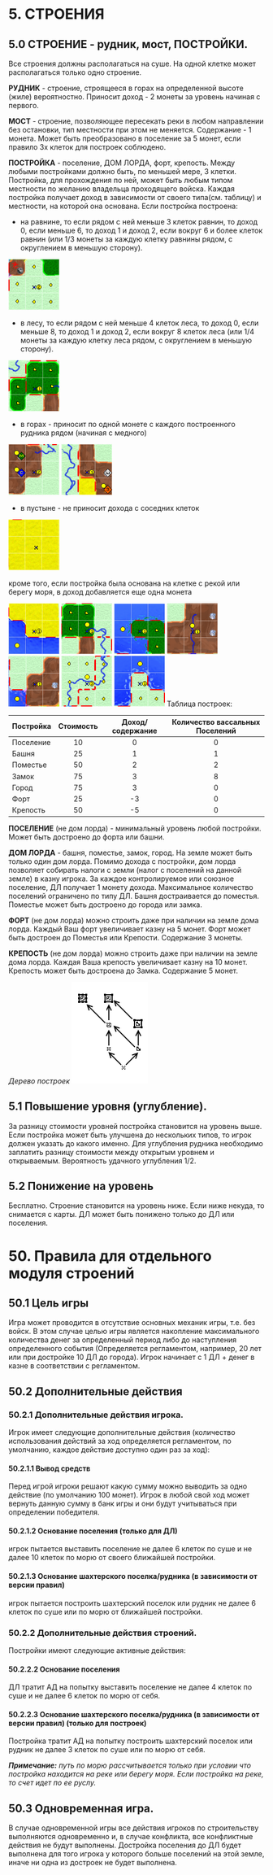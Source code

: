 # 5. СТРОЕНИЯ



## 5.0 CТРОЕНИЕ - рудник, мост, ПОСТРОЙКИ. 
Все строения должны располагаться на суше. На одной клетке может располагаться только одно строение.

**РУДНИК** - строение, строящееся в горах на определенной высоте (жиле) вероятностно. Приносит доход - 2 монеты за уровень начиная с первого.

**МОСТ** - строение, позволяющее пересекать реки в любом направлении без остановки, тип местности при этом не меняется. Содержание - 1 монета. Может быть преобразовано в поселение за 5 монет, если правило 3х клеток для построек соблюдено.

**ПОСТРОЙКА** - поселение, ДОМ ЛОРДА, форт, крепость.
Между любыми постройками должно быть, по меньшей мере, 3 клетки.
Постройка, для прохождения по ней, может быть любым типом местности по желанию владельца проходящего войска.
Каждая постройка получает доход в зависимости от своего типа(см. таблицу) и местности, на которой она основана. Если постройка построена:
- на равнине, то если рядом с ней меньше 3 клеток равнин, то доход 0, если меньше 6, то доход 1 и  доход 2, если вокруг 6 и более клеток равнин (или 1/3 монеты за каждую клетку равнины рядом, с округлением в меньшую сторону).

![Доход с равнины](images/plain_income.png)

- в лесу, то если рядом с ней меньше 4 клеток леса, то доход 0, если меньше 8, то доход 1 и  доход 2, если вокруг 8 клеток леса (или 1/4 монеты за каждую клетку леса рядом, с округлением в меньшую сторону).

![Доход с леса](images/forest_income.png)

- в горах - приносит по одной монете с каждого построенного рудника рядом (начиная с медного)

![Доход с гор1](images/mount1_income.png) ![Доход с гор2](images/mount2_income.png)

- в пустыне - не приносит дохода с соседних клеток

![Доход с пустыни](images/desert_income.png)

кроме того, если постройка была основана на клетке с рекой или берегу моря, в доход добавляется еще одна монета

![Доход с воды1](images/water1_income.png) ![Доход с воды2](images/water2_income.png) ![Доход с воды3](images/water3_income.png) ![Доход с воды4](images/water4_income.png) ![Доход с воды5](images/water5_income.png) ![Доход с воды6](images/water6_income.png) ![Доход с воды7](images/water7_income.png)
Таблица построек:

| Постройка | Стоимость | Доход/содержание | Количество вассальных Поселений |
| :-------- | :-------: | :--------------: | :-----------: |
| Поселение | 10        | 0                | 0             |
| Башня     | 25        | 1                | 1             | 
| Поместье  | 50        | 2                | 2             | 
| Замок     | 75        | 3                | 8             | 
| Город     | 75        | 3                | 0             | 
| Форт      | 25        | -3               | 0             | 
| Крепость  | 50        | -5               | 0             | 

**ПОСЕЛЕНИЕ** (не дом лорда) - минимальный уровень любой постройки. Может быть достроено до форта или башни.

**ДОМ ЛОРДА** - башня, поместье, замок, город.
На земле может быть только один дом лорда.
Помимо дохода с постройки, дом лорда позволяет собирать налоги с земли (налог с поселений на данной земле) в казну игрока. За каждое контролируемое или союзное поселение, ДЛ получает 1 монету дохода. Максимальное количество поселений ограничено по типу ДЛ.
Башня достраивается до поместья. Поместье может быть достроено до города или замка.

**ФОРТ** (не дом лорда) можно строить даже при наличии на земле дома лорда. Каждый Ваш форт увеличивает казну на 5 монет. Форт может быть достроен до Поместья или Крепости. Содержание 3 монеты.

**КРЕПОСТЬ** (не дом лорда) можно строить даже при наличии на земле дома лорда. Каждая Ваша крепость увеличивает казну на 10 монет. Крепость может быть достроена до Замка. Содержание 5 монет.

*Дерево построек*
![Дерево построек](images/build_tree.png)

## 5.1 Повышение уровня (углубление).
За разницу стоимости уровней постройка становится на уровень выше. Если постройка может быть улучшена до нескольких типов, то игрок должен указать до какого именно. Для углубления рудника необходимо заплатить разницу стоимости между
открытым уровнем и открываемым. Вероятность удачного углубления 1/2.

## 5.2 Понижение на уровень
Бесплатно. Строение становится на уровень ниже. Если ниже некуда, то снимается с карты. ДЛ может быть понижено только до ДЛ или поселения.

# 50. Правила для отдельного модуля строений

## 50.1 Цель игры
Игра может проводится в отсутствие основных механик игры, т.е. без войск. В этом случае целью игры является накопление максимального количества денег за определенный период либо до наступления определенного события (Определяется регламентом, например, 20 лет или при достройке 10 ДЛ до города). Игрок начинает с 1 ДЛ + денег в казне в соответствии с регламентом.

## 50.2 Дополнительные действия 

### 50.2.1 Дополнительные действия игрока.
Игрок имеет следующие дополнительные действия (количество использования действий за ход определяется регламентом, по умолчанию, каждое действие доступно один раз за ход):

 #### 50.2.1.1 Вывод средств
  Перед игрой игроки решают какую сумму можно выводить за одно действие (по умолчанию 100 монет). Игрок в любой свой ход может вернуть данную сумму в банк игры и они будут учитываться при определении победителя.

 #### 50.2.1.2 Основание поселения (только для ДЛ)
  игрок пытается выставить поселение не далее 6 клеток по суше и не далее 10 клеток по морю от своего ближайшей постройки.

 #### 50.2.1.3 Основание шахтерского поселка/рудника (в зависимости от версии правил) 
  игрок пытается построить шахтерский поселок или рудник не далее 6 клеток по суше или по морю от ближайшей постройки.

### 50.2.2 Дополнительные действия строений.
Постройки имеют следующие активные действия:
 #### 50.2.2.2 Основание поселения
 ДЛ тратит АД на попытку выставить поселение не далее 4 клеток по суше и не далее 6 клеток по морю от себя.

 #### 50.2.2.3 Основание шахтерского поселка/рудника (в зависимости от версии правил) (только для построек)
 Постройка тратит АД на попытку построить шахтерский поселок или рудник не далее 3 клеток по суше или по морю от себя.

  ***Примечание:*** *путь по морю рассчитывается только при условии что постройка находится на реке или берегу моря. Если постройка на реке, то счет идет по ее руслу.*

## 50.3 Одновременная игра.
В случае одновременной игры все действия игроков по строительству выполняются одновременно и, в случае конфликта, все конфликтные действия не будут выполнены. Достройка поселения до ДЛ будет выполнена для того игрока у которого больше поселений на этой земле, иначе ни одна из достроек не будет выполнена.